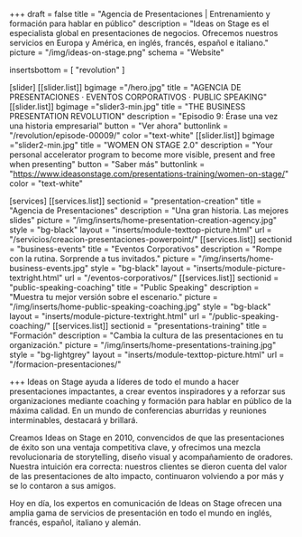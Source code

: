 +++
draft 			= false
title 			= "Agencia de Presentaciones | Entrenamiento y formación para hablar en público"
description		= "Ideas on Stage es el especialista global en presentaciones de negocios. Ofrecemos nuestros servicios en Europa y América, en inglés, francés, español e italiano."
picture			= "/img/ideas-on-stage.png"
schema			= "Website"

insertsbottom	= [ "revolution" ]

[slider]
	[[slider.list]]
		bgimage ="/hero.jpg"
		title = "AGENCIA DE PRESENTACIONES · EVENTOS CORPORATIVOS · PUBLIC SPEAKING"
	[[slider.list]]
		bgimage ="slider3-min.jpg"
		title = "THE BUSINESS PRESENTATION REVOLUTION"
		description = "Episodio 9: Érase una vez una historia empresarial"
		button = "Ver ahora"
		buttonlink = "/revolution/episode-00009/"
		color ="text-white"	
	[[slider.list]]
		bgimage ="slider2-min.jpg"
		title = "WOMEN ON STAGE 2.0"
		description = "Your personal accelerator program to become more visible, present and free when presenting"
		button = "Saber más"
		buttonlink = "https://www.ideasonstage.com/presentations-training/women-on-stage/"
		color = "text-white"

[services]
	[[services.list]]
		sectionid	= "presentation-creation"
		title		= "Agencia de Presentaciones"
		description	= "Una gran historia. Las mejores slides"
		picture		= "/img/inserts/home-presentation-creation-agency.jpg"
		style		= "bg-black"
		layout		= "inserts/module-texttop-picture.html"
		url			= "/servicios/creacion-presentaciones-powerpoint/"
	[[services.list]]
		sectionid	= "business-events"
		title		= "Eventos Corporativos"
		description	= "Rompe con la rutina. Sorprende a tus invitados."
		picture		= "/img/inserts/home-business-events.jpg"
		style		= "bg-black"
		layout		= "inserts/module-picture-textright.html"
		url			= "/eventos-corporativos/"
	[[services.list]]
		sectionid	= "public-speaking-coaching"
		title		= "Public Speaking"
		description	= "Muestra tu mejor versión sobre el escenario."
		picture		= "/img/inserts/home-public-speaking-coaching.jpg"
		style		= "bg-black"
		layout		= "inserts/module-picture-textright.html"
		url			= "/public-speaking-coaching/"
	[[services.list]]
		sectionid	= "presentations-training"
		title		= "Formación"
		description	= "Cambia la cultura de las presentaciones en tu organización."
		picture		= "/img/inserts/home-presentations-training.jpg"
		style		= "bg-lightgrey"
		layout		= "inserts/module-texttop-picture.html"
		url			= "/formacion-presentaciones/"
					
+++
Ideas on Stage ayuda a líderes de todo el mundo a hacer presentaciones impactantes, a crear eventos inspiradores y a reforzar sus organizaciones mediante coaching y formación para hablar en público de la máxima calidad. En un mundo de conferencias aburridas y reuniones interminables, destacará y brillará.

Creamos Ideas on Stage en 2010, convencidos de que las presentaciones de éxito son una ventaja competitiva clave, y ofrecimos una mezcla revolucionaria de storytelling, diseño visual y acompañamiento de oradores. Nuestra intuición era correcta: nuestros clientes se dieron cuenta del valor de las presentaciones de alto impacto, continuaron volviendo a por más y se lo contaron a sus amigos.

Hoy en día, los expertos en comunicación de Ideas on Stage ofrecen una amplia gama de servicios de presentación en todo el mundo en inglés, francés, español, italiano y alemán.